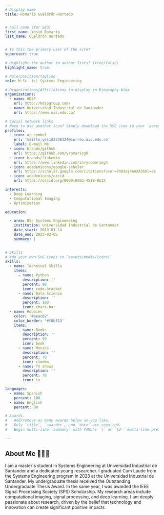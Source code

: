 ```yaml
---
# Display name
title: Romario Gualdrón-Hurtado


# Full name (for SEO)
first_name: Yesid Romario
last_name: Gualdrón Hurtado


# Is this the primary user of the site?
superuser: true

# Highlight the author in author lists? (true/false)
highlight_name: true

# Role/position/tagline
role: M.Sc. (s) Systems Engineering

# Organizations/Affiliations to display in Biography blox
organizations:
  - name: HDSP
    url: http://hdspgroup.com/
  - name: Universidad Industrial de Santander
    url: https://www.uis.edu.co/

# Social network links
# Need to use another icon? Simply download the SVG icon to your `assets/media/icons/` folder.
profiles:
  - icon: at-symbol
    url: 'mailto:yesid2238324@correo.uis.edu.co'
    label: E-mail Me
  - icon: brands/github
    url: https://github.com/yromariogh
  - icon: brands/linkedin
    url: https://www.linkedin.com/in/yromariogh
  - icon: academicons/google-scholar
    url: https://scholar.google.com/citations?user=7m8Jaj4AAAAJ&hl=es
  - icon: academicons/orcid
    url: https://orcid.org/0000-0003-4518-861X

interests:
  - Deep Learning
  - Computational Imaging
  - Optimization

education:

  - area: BSc Systems Engineering
    institution: Universidad Industrial de Santander
    date_start: 2019-01-14
    date_end: 2023-02-05
    summary: |
  

# Skills
# Add your own SVG icons to `assets/media/icons/`
skills:
  - name: Technical Skills
    items:
      - name: Python
        description: ''
        percent: 90
        icon: code-bracket
      - name: Data Science
        description: ''
        percent: 100
        icon: chart-bar
  - name: Hobbies
    color: '#eeac02'
    color_border: '#f0bf23'
    items:
      - name: Books
        description: ''
        percent: 90
        icon: book
      - name: Movies
        description: ''
        percent: 70
        icon: cinema
      - name: TV shows
        description: ''
        percent: 70
        icon: tv

languages:
  - name: Spanish
    percent: 100
  - name: English
    percent: 80

# Awards.
#   Add/remove as many awards below as you like.
#   Only `title`, `awarder`, and `date` are required.
#   Begin multi-line `summary` with YAML's `|` or `|2-` multi-line prefix and indent 2 spaces below.

---
```


## About Me 👩🏻‍💻

I am a master's student in Systems Engineering at Universidad Industrial de Santander and a dedicated young researcher. I graduated Cum Laude from the Systems Engineering program in 2023 at the Universidad Industrial de Santander. My undergraduate thesis received the Outstanding Undergraduate Thesis Award. In the same year, I was awarded the IEEE Signal Processing Society (SPS) Scholarship. My research areas include computational imaging, signal processing, and deep learning. I am deeply passionate about research, driven by the belief that technology and innovation can create significant positive impacts.